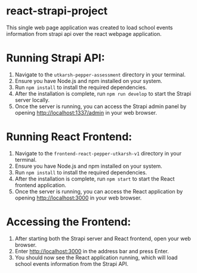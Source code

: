 # react-strapi-project
This single web page application was created to load school events information from strapi api over the react webpage application.

# Running Strapi API:
1. Navigate to the `utkarsh-pepper-assessment` directory in your terminal.
2. Ensure you have Node.js and npm installed on your system.
3. Run `npm install` to install the required dependencies.
4. After the installation is complete, run `npm run develop` to start the Strapi server locally.
5. Once the server is running, you can access the Strapi admin panel by opening [http://localhost:1337/admin](http://localhost:1337/admin) in your web browser.


# Running React Frontend:
1. Navigate to the `frontend-react-pepper-utkarsh-v1` directory in your terminal.
2. Ensure you have Node.js and npm installed on your system.
3. Run `npm install` to install the required dependencies.
4. After the installation is complete, run `npm start` to start the React frontend application.
5. Once the server is running, you can access the React application by opening [http://localhost:3000](http://localhost:3000) in your web browser.


# Accessing the Frontend:
1. After starting both the Strapi server and React frontend, open your web browser.
2. Enter [http://localhost:3000](http://localhost:3000) in the address bar and press Enter.
3. You should now see the React application running, which will load school events information from the Strapi API.
